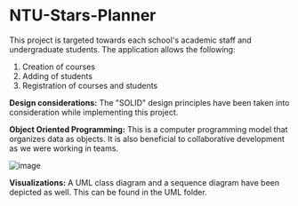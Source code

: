 # NTU-Stars-Planner
This project is targeted towards each school's academic staff and undergraduate students. 
The application allows the following:
1) Creation of courses 
2) Adding of students
3) Registration of courses and students

**Design considerations:** The "SOLID" design principles have been taken into consideration while implementing this project.

**Object Oriented Programming:**
This is a computer programming model that organizes data as objects. It is also beneficial to collaborative development as we were working in teams.

![image](https://user-images.githubusercontent.com/79359151/109810730-dcec9c80-7c64-11eb-9801-5d6b855e357e.png)


**Visualizations:** 
A UML class diagram and a sequence diagram have been depicted as well. This can be found in the UML folder.
